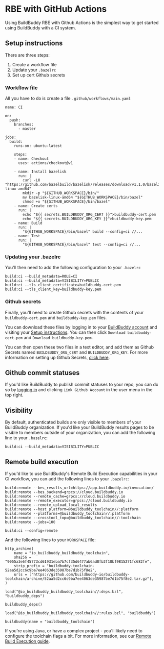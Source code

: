 <!--
{
  "name": "RBE with GitHub Actions",
  "category": "5f18d21935ec3867907dda03",
  "priority": 600
}
-->
# RBE with GitHub Actions

Using BuildBuddy RBE with Github Actions is the simplest way to get started using BuildBuddy with a CI system.

## Setup instructions

There are three steps:
1. Create a workflow file
1. Update your `.bazelrc`
1. Set up cert Github secrets

### Workflow file

All you have to do is create a file `.github/workflows/main.yaml`
```
name: CI

on:
  push:
    branches:
      - master

jobs:
  build:
    runs-on: ubuntu-latest
    
    steps:
    - name: Checkout
      uses: actions/checkout@v1

    - name: Install bazelisk
      run: |
        curl -LO "https://github.com/bazelbuild/bazelisk/releases/download/v1.1.0/bazelisk-linux-amd64"
        mkdir -p "${GITHUB_WORKSPACE}/bin/"
        mv bazelisk-linux-amd64 "${GITHUB_WORKSPACE}/bin/bazel"
        chmod +x "${GITHUB_WORKSPACE}/bin/bazel"
    - name: Create certs
      run: |
        echo "${{ secrets.BUILDBUDDY_ORG_CERT }}">buildbuddy-cert.pem
        echo "${{ secrets.BUILDBUDDY_ORG_KEY }}">buildbuddy-key.pem
    - name: Build
      run: |
        "${GITHUB_WORKSPACE}/bin/bazel" build --config=ci //...
    - name: Test
      run: |
        "${GITHUB_WORKSPACE}/bin/bazel" test --config=ci //...

```

### Updating your .bazelrc

You'll then need to add the following configuration to your `.bazelrc`

```
build:ci --build_metadata=ROLE=CI
build:ci --build_metadata=VISIBILITY=PUBLIC
build:ci --tls_client_certificate=buildbuddy-cert.pem
build:ci --tls_client_key=buildbuddy-key.pem
```

### Github secrets

Finally, you'll need to create Github secrets with the contents of your `buildbuddy-cert.pem` and `buildbuddy-key.pem` files.

You can download these files by logging in to your [BuildBuddy account](https://app.buildbuddy.io) and visiting your [Setup instructions](https://app.buildbuddy.io/docs/setup/). You can then click `Download buildbuddy-cert.pem` and `Download buildbuddy-key.pem`.

You can then open these two files in a text editor, and add them as Github Secrets named `BUILDBUDDY_ORG_CERT` and `BUILDBUDDY_ORG_KEY`. For more information on setting up Github Secrets, [click here](https://docs.github.com/en/actions/configuring-and-managing-workflows/creating-and-storing-encrypted-secrets).


## Github commit statuses

If you'd like BuildBuddy to publish commit statuses to your repo, you can do so by [logging in]((https://app.buildbuddy.io)) and clicking `Link Github Account` in the user menu in the top right.

## Visibility

By default, authenticated builds are only visible to members of your BuildBuddy organization. If you'd like your BuildBuddy results pages to be visible to members outside of your organization, you can add the following line to your `.bazelrc`:

```
build:ci --build_metadata=VISIBILITY=PUBLIC
```

## Remote build execution

If you'd like to use BuildBuddy's Remote Build Execution capabilities in your CI workflow, you can add the following lines to your `.bazelrc`:
```
build:remote --bes_results_url=https://app.buildbuddy.io/invocation/
build:remote --bes_backend=grpcs://cloud.buildbuddy.io
build:remote --remote_cache=grpcs://cloud.buildbuddy.io
build:remote --remote_executor=grpcs://cloud.buildbuddy.io
build:remote --remote_upload_local_results
build:remote --host_platform=@buildbuddy_toolchain//:platform
build:remote --platforms=@buildbuddy_toolchain//:platform
build:remote --crosstool_top=@buildbuddy_toolchain//:toolchain
build:remote --jobs=100

build:ci --config=remote
```

And the following lines to your `WORKSPACE` file:

```
http_archive(
    name = "io_buildbuddy_buildbuddy_toolchain",
    sha256 = "9055a3e6f45773cd61931eba7b7cf35d6477ab6ad8fb2f18bf9815271fc682fe",
    strip_prefix = "buildbuddy-toolchain-52aa5d2cc6c9ba7ee4063de35987be7d1b75f8e2",
    urls = ["https://github.com/buildbuddy-io/buildbuddy-toolchain/archive/52aa5d2cc6c9ba7ee4063de35987be7d1b75f8e2.tar.gz"],
)

load("@io_buildbuddy_buildbuddy_toolchain//:deps.bzl", "buildbuddy_deps")

buildbuddy_deps()

load("@io_buildbuddy_buildbuddy_toolchain//:rules.bzl", "buildbuddy")

buildbuddy(name = "buildbuddy_toolchain")
```

If you're using Java, or have a complex project - you'll likely need to configure the toolchain flags a bit. For more information, see our [Remote Build Execution guide](rbe-setup.md).